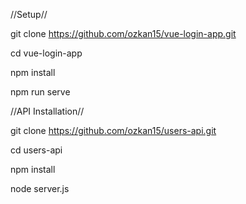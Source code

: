 
//Setup//

git clone https://github.com/ozkan15/vue-login-app.git

cd vue-login-app

npm install

npm run serve

//API Installation//

git clone https://github.com/ozkan15/users-api.git

cd users-api

npm install

node server.js
